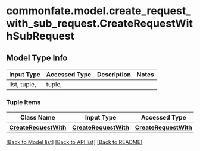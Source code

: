 # commonfate.model.create_request_with_sub_request.CreateRequestWithSubRequest

## Model Type Info
Input Type | Accessed Type | Description | Notes
------------ | ------------- | ------------- | -------------
list, tuple,  | tuple,  |  | 

### Tuple Items
Class Name | Input Type | Accessed Type | Description | Notes
------------- | ------------- | ------------- | ------------- | -------------
[**CreateRequestWith**](CreateRequestWith.md) | [**CreateRequestWith**](CreateRequestWith.md) | [**CreateRequestWith**](CreateRequestWith.md) |  | 

[[Back to Model list]](../../README.md#documentation-for-models) [[Back to API list]](../../README.md#documentation-for-api-endpoints) [[Back to README]](../../README.md)


